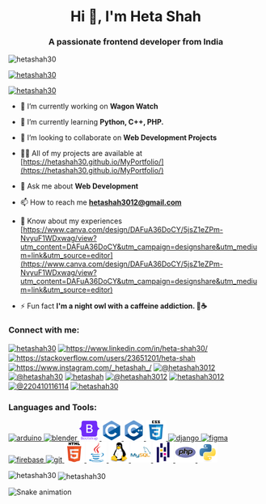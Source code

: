 <h1 align="center">Hi 👋, I'm Heta Shah</h1>
<h3 align="center">A passionate frontend developer from India</h3>

<p align="left"> <img src="https://komarev.com/ghpvc/?username=hetashah30&label=Profile%20views&color=0e75b6&style=flat" alt="hetashah30" /> </p>

<p align="left"> <a href="https://github.com/ryo-ma/github-profile-trophy"><img src="https://github-profile-trophy.vercel.app/?username=hetashah30" alt="hetashah30" /></a> </p>

<p align="left"> <a href="https://twitter.com/hetashah30" target="blank"><img src="https://img.shields.io/twitter/follow/hetashah30?logo=twitter&style=for-the-badge" alt="hetashah30" /></a> </p>

- 🔭 I’m currently working on **Wagon Watch**

- 🌱 I’m currently learning **Python, C++, PHP.**

- 👯 I’m looking to collaborate on **Web Development Projects**

- 👨‍💻 All of my projects are available at [https://hetashah30.github.io/MyPortfolio/](https://hetashah30.github.io/MyPortfolio/)

- 💬 Ask me about **Web Development**

- 📫 How to reach me **hetashah3012@gmail.com**

- 📄 Know about my experiences [https://www.canva.com/design/DAFuA36DoCY/5jsZ1eZPm-NvyuF1WDxwag/view?utm_content=DAFuA36DoCY&utm_campaign=designshare&utm_medium=link&utm_source=editor](https://www.canva.com/design/DAFuA36DoCY/5jsZ1eZPm-NvyuF1WDxwag/view?utm_content=DAFuA36DoCY&utm_campaign=designshare&utm_medium=link&utm_source=editor)

- ⚡ Fun fact **I'm a night owl with a caffeine addiction. 🦉☕**

<h3 align="left">Connect with me:</h3>
<p align="left">
<a href="https://twitter.com/hetashah30" target="blank"><img align="center" src="https://raw.githubusercontent.com/rahuldkjain/github-profile-readme-generator/master/src/images/icons/Social/twitter.svg" alt="hetashah30" height="30" width="40" /></a>
<a href="https://linkedin.com/in/https://www.linkedin.com/in/heta-shah30/" target="blank"><img align="center" src="https://raw.githubusercontent.com/rahuldkjain/github-profile-readme-generator/master/src/images/icons/Social/linked-in-alt.svg" alt="https://www.linkedin.com/in/heta-shah30/" height="30" width="40" /></a>
<a href="https://stackoverflow.com/users/https://stackoverflow.com/users/23651201/heta-shah" target="blank"><img align="center" src="https://raw.githubusercontent.com/rahuldkjain/github-profile-readme-generator/master/src/images/icons/Social/stack-overflow.svg" alt="https://stackoverflow.com/users/23651201/heta-shah" height="30" width="40" /></a>
<a href="https://instagram.com/https://www.instagram.com/_hetashah_/" target="blank"><img align="center" src="https://raw.githubusercontent.com/rahuldkjain/github-profile-readme-generator/master/src/images/icons/Social/instagram.svg" alt="https://www.instagram.com/_hetashah_/" height="30" width="40" /></a>
<a href="https://medium.com/@hetashah3012" target="blank"><img align="center" src="https://raw.githubusercontent.com/rahuldkjain/github-profile-readme-generator/master/src/images/icons/Social/medium.svg" alt="@hetashah3012" height="30" width="40" /></a>
<a href="https://www.youtube.com/c/@hetashah30" target="blank"><img align="center" src="https://raw.githubusercontent.com/rahuldkjain/github-profile-readme-generator/master/src/images/icons/Social/youtube.svg" alt="@hetashah30" height="30" width="40" /></a>
<a href="https://www.codechef.com/users/hetashah" target="blank"><img align="center" src="https://cdn.jsdelivr.net/npm/simple-icons@3.1.0/icons/codechef.svg" alt="hetashah" height="30" width="40" /></a>
<a href="https://www.hackerrank.com/@hetashah3012" target="blank"><img align="center" src="https://raw.githubusercontent.com/rahuldkjain/github-profile-readme-generator/master/src/images/icons/Social/hackerrank.svg" alt="@hetashah3012" height="30" width="40" /></a>
<a href="https://www.leetcode.com/hetashah3012" target="blank"><img align="center" src="https://raw.githubusercontent.com/rahuldkjain/github-profile-readme-generator/master/src/images/icons/Social/leet-code.svg" alt="hetashah3012" height="30" width="40" /></a>
<a href="https://www.hackerearth.com/@220410116114" target="blank"><img align="center" src="https://raw.githubusercontent.com/rahuldkjain/github-profile-readme-generator/master/src/images/icons/Social/hackerearth.svg" alt="@220410116114" height="30" width="40" /></a>
<a href="https://discord.gg/hetashah30" target="blank"><img align="center" src="https://raw.githubusercontent.com/rahuldkjain/github-profile-readme-generator/master/src/images/icons/Social/discord.svg" alt="hetashah30" height="30" width="40" /></a>
</p>

<h3 align="left">Languages and Tools:</h3>
<p align="left"> <a href="https://www.arduino.cc/" target="_blank" rel="noreferrer"> <img src="https://cdn.worldvectorlogo.com/logos/arduino-1.svg" alt="arduino" width="40" height="40"/> </a> <a href="https://www.blender.org/" target="_blank" rel="noreferrer"> <img src="https://download.blender.org/branding/community/blender_community_badge_white.svg" alt="blender" width="40" height="40"/> </a> <a href="https://getbootstrap.com" target="_blank" rel="noreferrer"> <img src="https://raw.githubusercontent.com/devicons/devicon/master/icons/bootstrap/bootstrap-plain-wordmark.svg" alt="bootstrap" width="40" height="40"/> </a> <a href="https://www.cprogramming.com/" target="_blank" rel="noreferrer"> <img src="https://raw.githubusercontent.com/devicons/devicon/master/icons/c/c-original.svg" alt="c" width="40" height="40"/> </a> <a href="https://www.w3schools.com/cpp/" target="_blank" rel="noreferrer"> <img src="https://raw.githubusercontent.com/devicons/devicon/master/icons/cplusplus/cplusplus-original.svg" alt="cplusplus" width="40" height="40"/> </a> <a href="https://www.w3schools.com/css/" target="_blank" rel="noreferrer"> <img src="https://raw.githubusercontent.com/devicons/devicon/master/icons/css3/css3-original-wordmark.svg" alt="css3" width="40" height="40"/> </a> <a href="https://www.djangoproject.com/" target="_blank" rel="noreferrer"> <img src="https://cdn.worldvectorlogo.com/logos/django.svg" alt="django" width="40" height="40"/> </a> <a href="https://www.figma.com/" target="_blank" rel="noreferrer"> <img src="https://www.vectorlogo.zone/logos/figma/figma-icon.svg" alt="figma" width="40" height="40"/> </a> <a href="https://firebase.google.com/" target="_blank" rel="noreferrer"> <img src="https://www.vectorlogo.zone/logos/firebase/firebase-icon.svg" alt="firebase" width="40" height="40"/> </a> <a href="https://git-scm.com/" target="_blank" rel="noreferrer"> <img src="https://www.vectorlogo.zone/logos/git-scm/git-scm-icon.svg" alt="git" width="40" height="40"/> </a> <a href="https://www.w3.org/html/" target="_blank" rel="noreferrer"> <img src="https://raw.githubusercontent.com/devicons/devicon/master/icons/html5/html5-original-wordmark.svg" alt="html5" width="40" height="40"/> </a> <a href="https://www.java.com" target="_blank" rel="noreferrer"> <img src="https://raw.githubusercontent.com/devicons/devicon/master/icons/java/java-original.svg" alt="java" width="40" height="40"/> </a> <a href="https://www.linux.org/" target="_blank" rel="noreferrer"> <img src="https://raw.githubusercontent.com/devicons/devicon/master/icons/linux/linux-original.svg" alt="linux" width="40" height="40"/> </a> <a href="https://www.mysql.com/" target="_blank" rel="noreferrer"> <img src="https://raw.githubusercontent.com/devicons/devicon/master/icons/mysql/mysql-original-wordmark.svg" alt="mysql" width="40" height="40"/> </a> <a href="https://pandas.pydata.org/" target="_blank" rel="noreferrer"> <img src="https://raw.githubusercontent.com/devicons/devicon/2ae2a900d2f041da66e950e4d48052658d850630/icons/pandas/pandas-original.svg" alt="pandas" width="40" height="40"/> </a> <a href="https://www.php.net" target="_blank" rel="noreferrer"> <img src="https://raw.githubusercontent.com/devicons/devicon/master/icons/php/php-original.svg" alt="php" width="40" height="40"/> </a> <a href="https://www.python.org" target="_blank" rel="noreferrer"> <img src="https://raw.githubusercontent.com/devicons/devicon/master/icons/python/python-original.svg" alt="python" width="40" height="40"/> </a> </p>

<p><img align="left" src="https://github-readme-stats.vercel.app/api/top-langs?username=hetashah30&show_icons=true&locale=en&layout=compact" alt="hetashah30" /></p>

<p>&nbsp;<img align="center" src="https://github-readme-stats.vercel.app/api?username=hetashah30&show_icons=true&locale=en" alt="hetashah30" /></p>
<img src="https://raw.githubusercontent.com/hetashah30/hetashah30/output/snake.svg" alt="Snake animation" />

###
